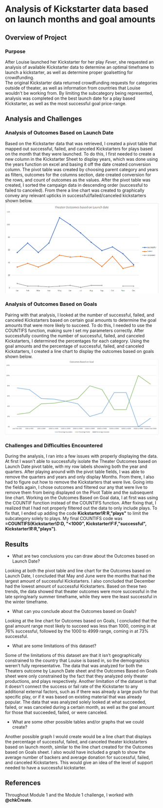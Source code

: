# Analysis of Kickstarter data based on launch months and goal amounts

## Overview of Project

### Purpose
After Louise launched her Kickstarter for her play *Fever*, she requested an analysis of available Kickstarter data to determine an optimal timeframe to launch a kickstarter, as well as determine proper goalsetting for crowdfunding.  
The original Kickstarter data returned crowdfunding requests for categories outside of theater, as well as information from countries that Louise wouldn't be working from. By limiting the subcategory being represented,
analysis was completed on the best launch date for a play based Kickstarter, as well as the most successful goal price-range.
## Analysis and Challenges

### Analysis of Outcomes Based on Launch Date
Based on the Kickstarter data that was retrieved, I created a pivot table that mapped out successful, failed, and canceled Kickstarters for plays based on the month that they were launched.
To do this, I first needed to create a new column in the Kickstarter Sheet to display years, which was done using the years function on excel and basing it off the date created conversion column. The pivot table
was created by choosing parent category and years as filters, outcomes for the columns section, date created conversion for the rows, and count of outcomes as the values. After the pivot table was created, I sorted the
campaign data in descending order (successful to failed to canceled). From there a line chart was created to graphically convey any relevant upticks in successful/failed/canceled kickstarters shown below. ![Theater_Outcomes_vs_Launch](https://github.com/swlim314/Kickstarter-Analysis-Week-1/blob/1a6e4f617ce0c1cd013131e1f4195baf10aae8fc/resources/Theater_Outcomes_vs_Launch.png)

### Analysis of Outcomes Based on Goals
Pairing with that analysis, I looked at the number of successful, failed, and canceled Kickstarters based on certain goal amounts to determine the goal amounts that were more likely to succeed. To do this, I needed to use the
COUNTIFS function, making sure I set my parameters correctly. After successfully counting the number of successful, failed, and canceled Kickstarters, I determined the percentages for each category. Using the goal amounts and
the percentage of successful, failed, and canceled Kickstarters, I created a line chart to display the outcomes based on goals shown below. ![Outcomes_vs_Goals](https://github.com/swlim314/Kickstarter-Analysis-Week-1/blob/0b1a12bcdb9cf4110def01a5ecb9b20eb2517522/resources/Outcomes_vs_Goals.png)


### Challenges and Difficulties Encountered
During the analysis, I ran into a few issues with properly displaying the data. At first I wasn't able to successfully isolate the Theater Outcomes based on Launch Date pivot table, with my row labels showing both the year and quarters. After playing around with the pivot table fields, I was able to remove the quarters and years and only display Months. From there, I also had to figure out how to remove the Kickstarters that were live. Going into the fields again, I chose outcomes and filtered our any that were live to remove them from being displayed on the Pivot Table and the subsequent line chart. Working on the Outcomes Based on Goal data, I at first was using the COUNTIF function instead of the COUNTIFS function. After fixing that, I realized that I had not properly filtered out the data to only include plays. To fix that, I ended up adding the code **Kickstarter!$R:$R,"plays"** to limit the subcategory solely to plays. My final COUNTIFS code was **=COUNTIFS(Kickstarter!$D:$D, "<1000", Kickstarter!$F:$F,"successful", Kickstarter!$R:$R,"plays")**.
  
## Results

- What are two conclusions you can draw about the Outcomes based on Launch Date?

Looking at both the pivot table and line chart for the Outcomes based on Launch Date, I concluded that May and June were the months that had the largest amount of successful Kickstarters. I also concluded that December had the lowest amount of 
successful Kickstarters. Based on these two trends, the data showed that theater outcomes were more successful in the late spring/early summer timeframe, while they were the least successful in the winter timeframe.

- What can you conclude about the Outcomes based on Goals?

Looking at the line chart for Outcomes based on Goals, I concluded that the goal amount range most likely to succeed was less than 1000, coming in at 76% successful, followed by the 1000 to 4999 range, coming in at 73% successful.

- What are some limitations of this dataset?

Some of the limitations of this dataset are that it isn't geographically constrained to the country that Louise is based in, so the demographics weren't fully representative. The data that was analyzed for both the Theaters outcome by Launch Date sheet 
and the Outcomes Based on Goals sheet were only constrained by the fact that they analyzed only theater productions, and plays respectively. Another limitation of the dataset is that it doesn't connect the success or fail rate of the Kickstarter to any 
additional external factors, such as if there was already a large push for that specific play, or if it was based on existing material that was already popular. The data that was analyzed solely looked at what succeeded, failed, or was canceled during a certain month,
as well as the goal amount for those that succeeded, failed, or were canceled.

- What are some other possible tables and/or graphs that we could create?

Another possible graph I would create would be a line chart that displays the percentage of successful, failed, and canceled theater kickstarters based on launch month, similar to the line chart created for the Outcomes based on Goals sheet. I also would
have included a graph to show the average number of backers and average donation for successful, failed, and canceled Kickstarters. This would give an idea of the level of support needed to have a successful kickstarter. 

## References
Throughout Module 1 and the Module 1 challenge, I worked with **@chkCreate**.
